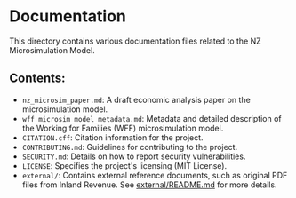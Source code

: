 # Documentation

This directory contains various documentation files related to the NZ Microsimulation Model.

## Contents:

*   `nz_microsim_paper.md`: A draft economic analysis paper on the microsimulation model.
*   `wff_microsim_model_metadata.md`: Metadata and detailed description of the Working for Families (WFF) microsimulation model.
*   `CITATION.cff`: Citation information for the project.
*   `CONTRIBUTING.md`: Guidelines for contributing to the project.
*   `SECURITY.md`: Details on how to report security vulnerabilities.
*   `LICENSE`: Specifies the project's licensing (MIT License).
*   `external/`: Contains external reference documents, such as original PDF files from Inland Revenue. See [external/README.md](external/README.md) for more details.
